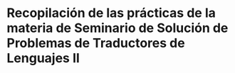 # Recopilación de las prácticas de la materia de Seminario de Solución de Problemas de Traductores de Lenguajes II
